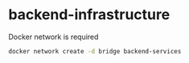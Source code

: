 # backend-infrastructure

Docker network is required


```bash
docker network create -d bridge backend-services
```